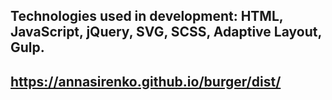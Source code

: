 ## Technologies used in development: HTML, JavaScript, jQuery, SVG, SCSS, Adaptive Layout, Gulp.
## https://annasirenko.github.io/burger/dist/
